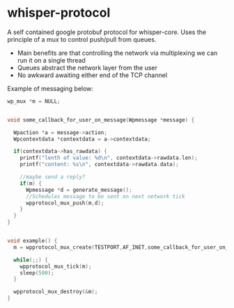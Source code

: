 # whisper-protocol

A self contained google protobuf protocol for whisper-core.
Uses the principle of a mux to control push/pull from queues.

- Main benefits are that controlling the network via multiplexing we can run it on a single thread
- Queues abstract the network layer from the user
- No awkward awaiting either end of the TCP channel

Example of messaging below:

```C
wp_mux *m = NULL;


void some_callback_for_user_on_message(Wpmessage *message) {

  Wpaction *a = message->action;
  Wpcontextdata *contextdata = a->contextdata;

  if(contextdata->has_rawdata) {
    printf("lenth of value: %d\n", contextdata->rawdata.len);
    printf("content: %s\n", contextdata->rawdata.data);

    //maybe send a reply?
    if(m) {
      Wpmessage *d = generate_message();
      //Schedules message to be sent on next network tick
      wpprotocol_mux_push(m,d);
    }
  }
}


void example() {
  m = wpprotocol_mux_create(TESTPORT,AF_INET,some_callback_for_user_on_message);

  while(;;) { 
    wpprotocol_mux_tick(m);
    sleep(500);
  }

  wpprotocol_mux_destroy(&m);
} 

```
